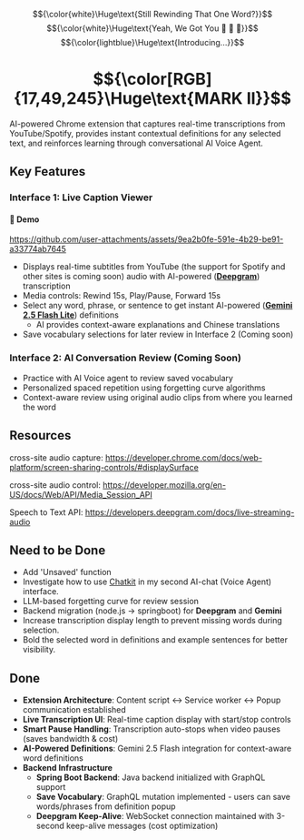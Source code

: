 
$${\color{white}\Huge\text{Still Rewinding That One Word?}}$$
$${\color{white}\Huge\text{Yeah, We Got You 💪 😤 🤜}}$$
$${\color{lightblue}\Huge\text{Introducing...}}$$

# $${\color[RGB]{17,49,245}\Huge\text{MARK II}}$$
AI-powered Chrome extension that captures real-time 
  transcriptions from YouTube/Spotify, provides instant 
  contextual definitions for any selected text, and reinforces
   learning through conversational AI Voice Agent.
## Key Features

### Interface 1: Live Caption Viewer

#### 🎥 Demo
https://github.com/user-attachments/assets/9ea2b0fe-591e-4b29-be91-a33774ab7645

- Displays real-time subtitles from YouTube (the support for Spotify and other sites is coming soon) audio with AI-powered (**[Deepgram](https://deepgram.com/product/speech-to-text)**) transcription
- Media controls: Rewind 15s, Play/Pause, Forward 15s
- Select any word, phrase, or sentence to get instant AI-powered (**[Gemini 2.5 Flash Lite](https://ai.google.dev/gemini-api/docs/models)**) definitions
  - AI provides context-aware explanations and Chinese translations
- Save vocabulary selections for later review in Interface 2 (Coming soon)

### Interface 2: AI Conversation Review (Coming Soon)
- Practice with AI Voice agent to review saved vocabulary
- Personalized spaced repetition using forgetting curve algorithms
- Context-aware review using original audio clips from where you learned the word
## Resources
cross-site audio capture: https://developer.chrome.com/docs/web-platform/screen-sharing-controls/#displaySurface

cross-site audio control: https://developer.mozilla.org/en-US/docs/Web/API/Media_Session_API

Speech to Text API: https://developers.deepgram.com/docs/live-streaming-audio 

## Need to be Done
- Add 'Unsaved' function
- Investigate how to use [Chatkit](https://github.com/openai/openai-chatkit-advanced-samples) in my second AI-chat (Voice Agent) interface.
- LLM-based forgetting curve for review session
- Backend migration (node.js -> springboot) for **Deepgram** and **Gemini**
- Increase transcription display length to prevent missing words during selection.
- Bold the selected word in definitions and example sentences for better visibility.


## Done
- **Extension Architecture**: Content script ↔ Service worker ↔ Popup communication established
- **Live Transcription UI**: Real-time caption display with start/stop controls
- **Smart Pause Handling**: Transcription auto-stops when video pauses (saves bandwidth & cost)
- **AI-Powered Definitions**: Gemini 2.5 Flash integration for context-aware word definitions
- **Backend Infrastructure**
  - **Spring Boot Backend**: Java backend initialized with GraphQL support
  - **Save Vocabulary**: GraphQL mutation implemented - users can save words/phrases from definition popup
  - **Deepgram Keep-Alive**: WebSocket connection maintained with 3-second keep-alive messages (cost optimization)






